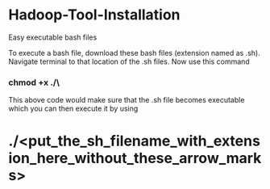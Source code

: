 # Hadoop-Tool-Installation
Easy executable bash files

To execute a bash file, download these bash files (extension named as .sh).
Navigate terminal to that location of the .sh files.
Now use this command

<h3> chmod +x ./\<put_the_sh_filename_with_extension_here_without_these_arrow_marks\> </h3>

This above code would make sure that the .sh file becomes executable which you can then execute it by using

# ./<put_the_sh_filename_with_extension_here_without_these_arrow_marks>
